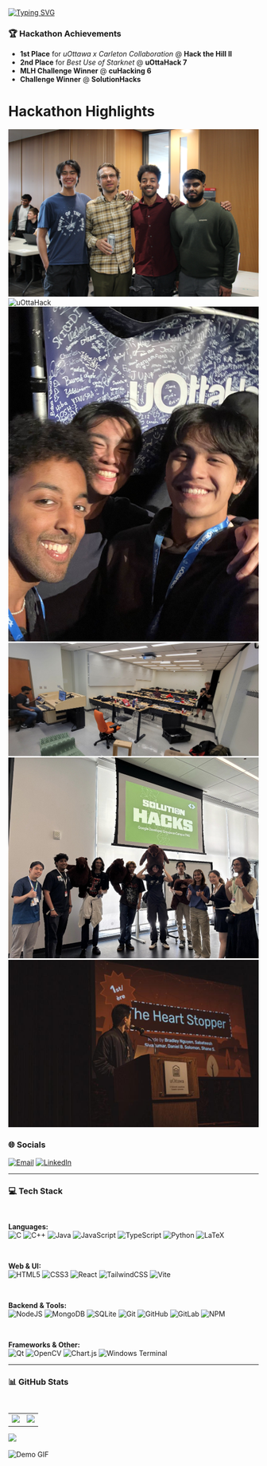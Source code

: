 <div align="Left">

<a href="https://git.io/typing-svg">
  <img src="https://readme-typing-svg.demolab.com?font=Fira+Code&duration=4000&pause=1000&color=73F7EF&width=435&lines=Hello%2C+my+name+is+Bradley+Nguyen!;I+like+to+do+hackathons!;I+like+to+problem+solve!;I'll+name+you+any+roller+coaster;I+love+hardware+and+software!" alt="Typing SVG" />
</a>

### 🏆 Hackathon Achievements

- **1st Place** for *uOttawa x Carleton Collaboration* @ **Hack the Hill II**  
- **2nd Place** for *Best Use of Starknet* @ **uOttaHack 7**  
- **MLH Challenge Winner** @ **cuHacking 6**
- **Challenge Winner** @ **SolutionHacks**

<body>
  <h1>Hackathon Highlights</h1>
  <div class="gallery">
    <img src="https://raw.githubusercontent.com/BradleyNgu/BradleyNgu/main/cuHacking.JPG" alt="cuHacking">
    <img src="https://raw.githubusercontent.com/BradleyNgu/BradleyNgu/main/uOttaHack.jpg" alt="uOttaHack">
    <img src="https://raw.githubusercontent.com/BradleyNgu/BradleyNgu/main/The_gang.jpg" alt="The Gang">
    <img src="https://raw.githubusercontent.com/BradleyNgu/BradleyNgu/main/HTH2.jpg" class="wide-img" alt="HTH2 Room">
    <img src="https://raw.githubusercontent.com/BradleyNgu/BradleyNgu/main/SolutionHacks.jpg" alt="SolutionHacks">
    <img src="https://raw.githubusercontent.com/BradleyNgu/BradleyNgu/main/hack-the-hill.jfif" alt="Hack The Hill">
  </div>
</body>
</html>


### 🌐 Socials

[![Email](https://img.shields.io/badge/Email-D14836?logo=gmail&logoColor=white)](mailto:bradleynguyen2004@gmail.com) 
[![LinkedIn](https://img.shields.io/badge/LinkedIn-%230077B5.svg?logo=linkedin&logoColor=white)](https://linkedin.com/in/bradley-nguyen-cs/)

---

### 💻 Tech Stack


  <br/>

  **Languages:**  
  ![C](https://img.shields.io/badge/C-%2300599C.svg?style=flat-square&logo=c&logoColor=white)
  ![C++](https://img.shields.io/badge/C++-%2300599C.svg?style=flat-square&logo=c%2B%2B&logoColor=white)
  ![Java](https://img.shields.io/badge/Java-%23ED8B00.svg?style=flat-square&logo=openjdk&logoColor=white)
  ![JavaScript](https://img.shields.io/badge/JavaScript-%23323330.svg?style=flat-square&logo=javascript&logoColor=%23F7DF1E)
  ![TypeScript](https://img.shields.io/badge/TypeScript-%23007ACC.svg?style=flat-square&logo=typescript&logoColor=white)
  ![Python](https://img.shields.io/badge/Python-3670A0?style=flat-square&logo=python&logoColor=ffdd54)
  ![LaTeX](https://img.shields.io/badge/LaTeX-%23008080.svg?style=flat-square&logo=latex&logoColor=white)

  <br/>

  **Web & UI:**  
  ![HTML5](https://img.shields.io/badge/HTML5-%23E34F26.svg?style=flat-square&logo=html5&logoColor=white)
  ![CSS3](https://img.shields.io/badge/CSS3-%231572B6.svg?style=flat-square&logo=css3&logoColor=white)
  ![React](https://img.shields.io/badge/React-%2320232a.svg?style=flat-square&logo=react&logoColor=%2361DAFB)
  ![TailwindCSS](https://img.shields.io/badge/Tailwind-%2338B2AC.svg?style=flat-square&logo=tailwind-css&logoColor=white)
  ![Vite](https://img.shields.io/badge/Vite-%23646CFF.svg?style=flat-square&logo=vite&logoColor=white)

  <br/>

  **Backend & Tools:**  
  ![NodeJS](https://img.shields.io/badge/Node.js-6DA55F?style=flat-square&logo=node.js&logoColor=white)
  ![MongoDB](https://img.shields.io/badge/MongoDB-%234ea94b.svg?style=flat-square&logo=mongodb&logoColor=white)
  ![SQLite](https://img.shields.io/badge/SQLite-%2307405e.svg?style=flat-square&logo=sqlite&logoColor=white)
  ![Git](https://img.shields.io/badge/Git-%23F05033.svg?style=flat-square&logo=git&logoColor=white)
  ![GitHub](https://img.shields.io/badge/GitHub-%23121011.svg?style=flat-square&logo=github&logoColor=white)
  ![GitLab](https://img.shields.io/badge/GitLab-%23181717.svg?style=flat-square&logo=gitlab&logoColor=white)
  ![NPM](https://img.shields.io/badge/NPM-%23CB3837.svg?style=flat-square&logo=npm&logoColor=white)

  <br/>

  **Frameworks & Other:**  
  ![Qt](https://img.shields.io/badge/Qt-%23217346.svg?style=flat-square&logo=Qt&logoColor=white)
  ![OpenCV](https://img.shields.io/badge/OpencCV-%23white.svg?style=flat-square&logo=opencv&logoColor=white)
  ![Chart.js](https://img.shields.io/badge/Chart.js-F5788D.svg?style=flat-square&logo=chart.js&logoColor=white)
  ![Windows Terminal](https://img.shields.io/badge/Windows%20Terminal-%234D4D4D.svg?style=flat-square&logo=windows-terminal&logoColor=white)



---

### 📊 GitHub Stats



  <br/>

  <table align="left">
    <tr>
      <td>
        <img src="https://github-readme-stats.vercel.app/api?username=Bradleyngu&theme=dark&hide_border=false&include_all_commits=false&count_private=false" />
      </td>
      <td>
        <img src="https://github-readme-stats.vercel.app/api/top-langs/?username=Bradleyngu&theme=dark&hide_border=false&include_all_commits=false&count_private=false&layout=compact" />
      </td>
    </tr>
  </table>



[![](https://visitcount.itsvg.in/api?id=Bradleyngu&icon=0&color=0)](https://visitcount.itsvg.in)


<img src="https://raw.githubusercontent.com/BradleyNgu/BradleyNgu/main/michael-kaiser-blue-lock.gif" width="900" alt="Demo GIF"/>


